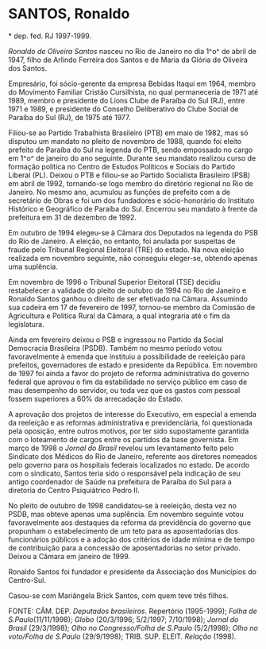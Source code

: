 **SANTOS, Ronaldo**
===================

\* dep. fed. RJ 1997-1999.

*Ronaldo de Oliveira Santos* nasceu no Rio de Janeiro no dia 1^o^ de
abril de 1947, filho de Arlindo Ferreira dos Santos e de Maria da Glória
de Oliveira dos Santos.

Empresário, foi sócio-gerente da empresa Bebidas Itaqui em 1964, membro
do Movimento Familiar Cristão Cursilhista, no qual permaneceria de 1971
até 1989, membro e presidente do Lions Clube de Paraíba do Sul (RJ),
entre 1971 e 1989, e presidente do Conselho Deliberativo do Clube Social
de Paraíba do Sul (RJ), de 1975 até 1977.

Filiou-se ao Partido Trabalhista Brasileiro (PTB) em maio de 1982, mas
só disputou um mandato no pleito de novembro de 1988, quando foi eleito
prefeito de Paraíba do Sul na legenda do PTB, sendo empossado no cargo
em 1^o^ de janeiro do ano seguinte. Durante seu mandato realizou curso
de formação política no Centro de Estudos Políticos e Sociais do Partido
Liberal (PL). Deixou o PTB e filiou-se ao Partido Socialista Brasileiro
(PSB) em abril de 1992, tornando-se logo membro do diretório regional no
Rio de Janeiro. No mesmo ano, acumulou as funções de prefeito com a de
secretário de Obras e foi um dos fundadores e sócio-honorário do
Instituto Histórico e Geográfico de Paraíba do Sul. Encerrou seu mandato
à frente da prefeitura em 31 de dezembro de 1992.

Em outubro de 1994 elegeu-se à Câmara dos Deputados na legenda do PSB do
Rio de Janeiro. A eleição, no entanto, foi anulada por suspeitas de
fraude pelo Tribunal Regional Eleitoral (TRE) do estado. Na nova eleição
realizada em novembro seguinte, não conseguiu eleger-se, obtendo apenas
uma suplência.

Em novembro de 1996 o Tribunal Superior Eleitoral (TSE) decidiu
restabelecer a validade do pleito de outubro de 1994 no Rio de Janeiro e
Ronaldo Santos ganhou o direito de ser efetivado na Câmara. Assumindo
sua cadeira em 17 de fevereiro de 1997, tornou-se membro da Comissão de
Agricultura e Política Rural da Câmara, a qual integraria até o fim da
legislatura.

Ainda em fevereiro deixou o PSB e ingressou no Partido da Social
Democracia Brasileira (PSDB). Também no mesmo período votou
favoravelmente à emenda que instituiu a possibilidade de reeleição para
prefeitos, governadores de estado e presidente da República. Em novembro
de 1997 foi ainda a favor do projeto de reforma administrativa do
governo federal que aprovou o fim da estabilidade no serviço público em
caso de mau desempenho do servidor, ou toda vez que os gastos com
pessoal fossem superiores a 60% da arrecadação do Estado.

A aprovação dos projetos de interesse do Executivo, em especial a emenda
da reeleição e as reformas administrativa e previdenciária, foi
questionada pela oposição, entre outros motivos, por ter sido
supostamente garantida com o loteamento de cargos entre os partidos da
base governista. Em março de 1998 o *Jornal do Brasil* revelou um
levantamento feito pelo Sindicato dos Médicos do Rio de Janeiro,
referente aos diretores nomeados pelo governo para os hospitais federais
localizados no estado. De acordo com o sindicato, Santos teria sido o
responsável pela indicação de seu antigo coordenador de Saúde na
prefeitura de Paraíba do Sul para a diretoria do Centro Psiquiátrico
Pedro II.

No pleito de outubro de 1998 candidatou-se à reeleição, desta vez no
PSDB, mas obteve apenas uma suplência. Em novembro seguinte votou
favoravelmente aos destaques da reforma da previdência do governo que
propunham o estabelecimento de um teto para as aposentadorias dos
funcionários públicos e a adoção dos critérios de idade mínima e de
tempo de contribuição para a concessão de aposentadorias no setor
privado. Deixou a Câmara em janeiro de 1999.

Ronaldo Santos foi fundador e presidente da Associação dos Municípios do
Centro-Sul.

Casou-se com Mariângela Brick Santos, com quem teve três filhos.

FONTE: CÂM. DEP. *Deputados brasileiros*. Repertório (1995-1999); *Folha
de S.Paulo*(11/11/1998); *Globo* (20/3/1996; 5/2/1997; 7/10/1998);
*Jornal do Brasil* (29/3/1998); *Olho no Congresso/Folha de S.Paulo*
(5/2/1998); *Olho no voto/Folha de S.Paulo* (29/9/1998); TRIB. SUP.
ELEIT. *Relação* (1998).
